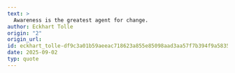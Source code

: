```yaml
---
text: >
  Awareness is the greatest agent for change.
author: Eckhart Tolle
origin: "2"
origin_url: 
id: eckhart_tolle-df9c3a01b59aeeac718623a855e85098aad3aa57f7b394f9a5835ec94190d937
date: 2025-09-02
typ: quote
---
```

